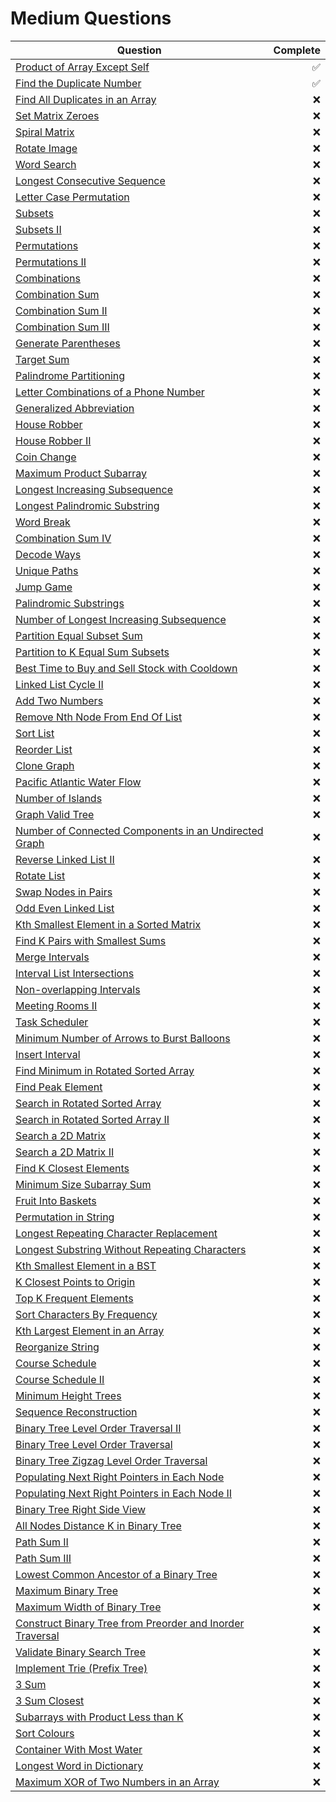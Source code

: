 # Medium Questions

| Question                                                                                                                                              | Complete |
| ----------------------------------------------------------------------------------------------------------------------------------------------------- | -------: |
| [Product of Array Except Self](https://leetcode.com/problems/product-of-array-except-self/)                                                           |       ✅ |
| [Find the Duplicate Number](https://leetcode.com/problems/find-the-duplicate-number/)                                                                 |       ✅ |
| [Find All Duplicates in an Array](https://leetcode.com/problems/find-all-duplicates-in-an-array/)                                                     |       ❌ |
| [Set Matrix Zeroes](https://leetcode.com/problems/set-matrix-zeroes/)                                                                                 |       ❌ |
| [Spiral Matrix](https://leetcode.com/problems/spiral-matrix/)                                                                                         |       ❌ |
| [Rotate Image](https://leetcode.com/problems/rotate-image/)                                                                                           |       ❌ |
| [Word Search](https://leetcode.com/problems/word-search/)                                                                                             |       ❌ |
| [Longest Consecutive Sequence](https://leetcode.com/problems/longest-consecutive-sequence/)                                                           |       ❌ |
| [Letter Case Permutation](https://leetcode.com/problems/letter-case-permutation/)                                                                     |       ❌ |
| [Subsets](https://leetcode.com/problems/subsets/)                                                                                                     |       ❌ |
| [Subsets II](https://leetcode.com/problems/subsets-ii/)                                                                                               |       ❌ |
| [Permutations](https://leetcode.com/problems/permutations/)                                                                                           |       ❌ |
| [Permutations II](https://leetcode.com/problems/permutations-ii/)                                                                                     |       ❌ |
| [Combinations](https://leetcode.com/problems/combinations/)                                                                                           |       ❌ |
| [Combination Sum](https://leetcode.com/problems/combination-sum/)                                                                                     |       ❌ |
| [Combination Sum II](https://leetcode.com/problems/combination-sum-ii/)                                                                               |       ❌ |
| [Combination Sum III](https://leetcode.com/problems/combination-sum-iii/)                                                                             |       ❌ |
| [Generate Parentheses](https://leetcode.com/problems/generate-parentheses/)                                                                           |       ❌ |
| [Target Sum](https://leetcode.com/problems/target-sum/)                                                                                               |       ❌ |
| [Palindrome Partitioning](https://leetcode.com/problems/palindrome-partitioning/)                                                                     |       ❌ |
| [Letter Combinations of a Phone Number](https://leetcode.com/problems/letter-combinations-of-a-phone-number/)                                         |       ❌ |
| [ Generalized Abbreviation](https://leetcode.com/problems/generalized-abbreviation/)                                                                  |       ❌ |
| [House Robber](https://leetcode.com/problems/house-robber/)                                                                                           |       ❌ |
| [House Robber II](https://leetcode.com/problems/house-robber-ii/)                                                                                     |       ❌ |
| [Coin Change](https://leetcode.com/problems/coin-change/)                                                                                             |       ❌ |
| [Maximum Product Subarray](https://leetcode.com/problems/maximum-product-subarray/)                                                                   |       ❌ |
| [Longest Increasing Subsequence](https://leetcode.com/problems/longest-increasing-subsequence/)                                                       |       ❌ |
| [Longest Palindromic Substring](https://leetcode.com/problems/longest-palindromic-substring/)                                                         |       ❌ |
| [Word Break](https://leetcode.com/problems/word-break/)                                                                                               |       ❌ |
| [Combination Sum IV](https://leetcode.com/problems/combination-sum-iv/)                                                                               |       ❌ |
| [Decode Ways](https://leetcode.com/problems/decode-ways/)                                                                                             |       ❌ |
| [Unique Paths](https://leetcode.com/problems/unique-paths/)                                                                                           |       ❌ |
| [Jump Game](https://leetcode.com/problems/jump-game/)                                                                                                 |       ❌ |
| [Palindromic Substrings](https://leetcode.com/problems/palindromic-substrings/)                                                                       |       ❌ |
| [Number of Longest Increasing Subsequence](https://leetcode.com/problems/number-of-longest-increasing-subsequence/)                                   |       ❌ |
| [Partition Equal Subset Sum](https://leetcode.com/problems/partition-equal-subset-sum/)                                                               |       ❌ |
| [Partition to K Equal Sum Subsets](https://leetcode.com/problems/partition-to-k-equal-sum-subsets/)                                                   |       ❌ |
| [Best Time to Buy and Sell Stock with Cooldown](https://leetcode.com/problems/best-time-to-buy-and-sell-stock-with-cooldown/)                         |       ❌ |
| [Linked List Cycle II](https://leetcode.com/problems/linked-list-cycle-ii/)                                                                           |       ❌ |
| [Add Two Numbers](https://leetcode.com/problems/add-two-numbers/)                                                                                     |       ❌ |
| [Remove Nth Node From End Of List](https://leetcode.com/problems/remove-nth-node-from-end-of-list/)                                                   |       ❌ |
| [Sort List](https://leetcode.com/problems/sort-list/)                                                                                                 |       ❌ |
| [Reorder List](https://leetcode.com/problems/reorder-list/)                                                                                           |       ❌ |
| [Clone Graph](https://leetcode.com/problems/clone-graph/)                                                                                             |       ❌ |
| [Pacific Atlantic Water Flow](https://leetcode.com/problems/pacific-atlantic-water-flow/)                                                             |       ❌ |
| [Number of Islands](https://leetcode.com/problems/number-of-islands/)                                                                                 |       ❌ |
| [ Graph Valid Tree](https://leetcode.com/problems/graph-valid-tree/)                                                                                  |       ❌ |
| [ Number of Connected Components in an Undirected Graph](https://leetcode.com/problems/number-of-connected-components-in-an-undirected-graph/)        |       ❌ |
| [Reverse Linked List II](https://leetcode.com/problems/reverse-linked-list-ii/)                                                                       |       ❌ |
| [Rotate List](https://leetcode.com/problems/rotate-list/)                                                                                             |       ❌ |
| [Swap Nodes in Pairs](https://leetcode.com/problems/swap-nodes-in-pairs/)                                                                             |       ❌ |
| [Odd Even Linked List](https://leetcode.com/problems/odd-even-linked-list/)                                                                           |       ❌ |
| [Kth Smallest Element in a Sorted Matrix](https://leetcode.com/problems/kth-smallest-element-in-a-sorted-matrix/)                                     |       ❌ |
| [Find K Pairs with Smallest Sums](https://leetcode.com/problems/find-k-pairs-with-smallest-sums/)                                                     |       ❌ |
| [Merge Intervals](https://leetcode.com/problems/merge-intervals/)                                                                                     |       ❌ |
| [Interval List Intersections](https://leetcode.com/problems/interval-list-intersections/)                                                             |       ❌ |
| [Non-overlapping Intervals](https://leetcode.com/problems/non-overlapping-intervals/)                                                                 |       ❌ |
| [ Meeting Rooms II](https://leetcode.com/problems/meeting-rooms-ii/)                                                                                  |       ❌ |
| [Task Scheduler](https://leetcode.com/problems/task-scheduler/)                                                                                       |       ❌ |
| [Minimum Number of Arrows to Burst Balloons](https://leetcode.com/problems/minimum-number-of-arrows-to-burst-balloons/)                               |       ❌ |
| [Insert Interval](https://leetcode.com/problems/insert-interval/)                                                                                     |       ❌ |
| [Find Minimum in Rotated Sorted Array](https://leetcode.com/problems/find-minimum-in-rotated-sorted-array/)                                           |       ❌ |
| [Find Peak Element](https://leetcode.com/problems/find-peak-element/)                                                                                 |       ❌ |
| [Search in Rotated Sorted Array](https://leetcode.com/problems/search-in-rotated-sorted-array/)                                                       |       ❌ |
| [Search in Rotated Sorted Array II](https://leetcode.com/problems/search-in-rotated-sorted-array-ii/)                                                 |       ❌ |
| [Search a 2D Matrix](https://leetcode.com/problems/search-a-2d-matrix/)                                                                               |       ❌ |
| [Search a 2D Matrix II](https://leetcode.com/problems/search-a-2d-matrix-ii/)                                                                         |       ❌ |
| [Find K Closest Elements](https://leetcode.com/problems/find-k-closest-elements/)                                                                     |       ❌ |
| [Minimum Size Subarray Sum](https://leetcode.com/problems/minimum-size-subarray-sum/)                                                                 |       ❌ |
| [Fruit Into Baskets](https://leetcode.com/problems/fruit-into-baskets/)                                                                               |       ❌ |
| [Permutation in String](https://leetcode.com/problems/permutation-in-string/)                                                                         |       ❌ |
| [Longest Repeating Character Replacement](https://leetcode.com/problems/longest-repeating-character-replacement/)                                     |       ❌ |
| [Longest Substring Without Repeating Characters](https://leetcode.com/problems/longest-substring-without-repeating-characters/)                       |       ❌ |
| [Kth Smallest Element in a BST](https://leetcode.com/problems/kth-smallest-element-in-a-bst/)                                                         |       ❌ |
| [K Closest Points to Origin](https://leetcode.com/problems/k-closest-points-to-origin/)                                                               |       ❌ |
| [Top K Frequent Elements](https://leetcode.com/problems/top-k-frequent-elements/)                                                                     |       ❌ |
| [Sort Characters By Frequency](https://leetcode.com/problems/sort-characters-by-frequency/)                                                           |       ❌ |
| [Kth Largest Element in an Array](https://leetcode.com/problems/kth-largest-element-in-an-array/)                                                     |       ❌ |
| [Reorganize String](https://leetcode.com/problems/reorganize-string/)                                                                                 |       ❌ |
| [Course Schedule](https://leetcode.com/problems/course-schedule/)                                                                                     |       ❌ |
| [Course Schedule II](https://leetcode.com/problems/course-schedule-ii/)                                                                               |       ❌ |
| [Minimum Height Trees](https://leetcode.com/problems/minimum-height-trees/)                                                                           |       ❌ |
| [ Sequence Reconstruction](https://leetcode.com/problems/sequence-reconstruction)                                                                     |       ❌ |
| [Binary Tree Level Order Traversal II](https://leetcode.com/problems/binary-tree-level-order-traversal-ii/)                                           |       ❌ |
| [Binary Tree Level Order Traversal](https://leetcode.com/problems/binary-tree-level-order-traversal/)                                                 |       ❌ |
| [Binary Tree Zigzag Level Order Traversal](https://leetcode.com/problems/binary-tree-zigzag-level-order-traversal/)                                   |       ❌ |
| [Populating Next Right Pointers in Each Node](https://leetcode.com/problems/populating-next-right-pointers-in-each-node/)                             |       ❌ |
| [Populating Next Right Pointers in Each Node II](https://leetcode.com/problems/populating-next-right-pointers-in-each-node-ii/)                       |       ❌ |
| [Binary Tree Right Side View](https://leetcode.com/problems/binary-tree-right-side-view/)                                                             |       ❌ |
| [All Nodes Distance K in Binary Tree](https://leetcode.com/problems/all-nodes-distance-k-in-binary-tree/)                                             |       ❌ |
| [Path Sum II](https://leetcode.com/problems/path-sum-ii/)                                                                                             |       ❌ |
| [Path Sum III](https://leetcode.com/problems/path-sum-iii/)                                                                                           |       ❌ |
| [Lowest Common Ancestor of a Binary Tree](https://leetcode.com/problems/lowest-common-ancestor-of-a-binary-tree/)                                     |       ❌ |
| [Maximum Binary Tree](https://leetcode.com/problems/maximum-binary-tree/)                                                                             |       ❌ |
| [Maximum Width of Binary Tree](https://leetcode.com/problems/maximum-width-of-binary-tree/)                                                           |       ❌ |
| [Construct Binary Tree from Preorder and Inorder Traversal](https://leetcode.com/problems/construct-binary-tree-from-preorder-and-inorder-traversal/) |       ❌ |
| [Validate Binary Search Tree](https://leetcode.com/problems/validate-binary-search-tree/)                                                             |       ❌ |
| [Implement Trie (Prefix Tree)](https://leetcode.com/problems/implement-trie-prefix-tree/)                                                             |       ❌ |
| [3 Sum](https://leetcode.com/problems/3sum/)                                                                                                          |       ❌ |
| [3 Sum Closest](https://leetcode.com/problems/3sum-closest/)                                                                                          |       ❌ |
| [Subarrays with Product Less than K](https://leetcode.com/problems/subarray-product-less-than-k/)                                                     |       ❌ |
| [Sort Colours](https://leetcode.com/problems/sort-colors/)                                                                                            |       ❌ |
| [Container With Most Water](https://leetcode.com/problems/container-with-most-water/)                                                                 |       ❌ |
| [Longest Word in Dictionary](https://leetcode.com/problems/longest-word-in-dictionary/)                                                               |       ❌ |
| [Maximum XOR of Two Numbers in an Array](https://leetcode.com/problems/maximum-xor-of-two-numbers-in-an-array)                                        |       ❌ |
